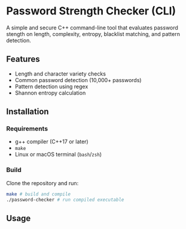 # Password Strength Checker (CLI)

A simple and secure C++ command-line tool that evaluates password stength on length, complexity, entropy, blacklist matching, and pattern detection.

## Features

- Length and character variety checks
- Common password detection (10,000+ passwords)
- Pattern detection using regex
- Shannon entropy calculation

## Installation
### Requirements
- g++ compiler (C++17 or later)
- `make`
- Linux or macOS terminal (`bash`/`zsh`)

### Build
Clone the repository and run:
```bash
make # build and compile
./password-checker # run compiled executable
```

## Usage